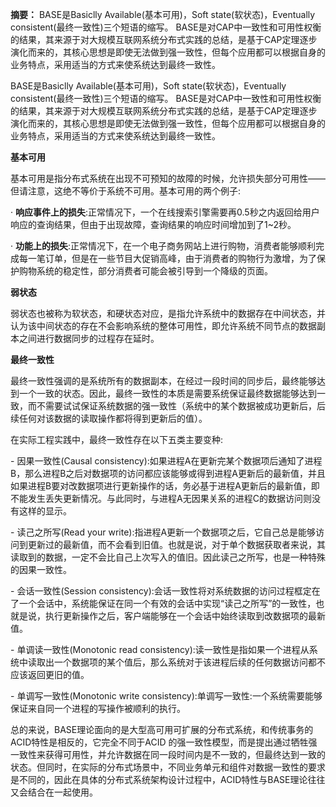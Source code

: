 **摘要：** BASE是Basiclly Available(基本可用)，Soft state(软状态)，Eventually consistent(最终一致性)三个短语的缩写。 BASE是对CAP中一致性和可用性权衡的结果，其来源于对大规模互联网系统分布式实践的总结，是基于CAP定理逐步演化而来的，其核心思想是即使无法做到强一致性，但每个应用都可以根据自身的业务特点，采用适当的方式来使系统达到最终一致性。

BASE是Basiclly Available(基本可用)，Soft state(软状态)，Eventually consistent(最终一致性)三个短语的缩写。 
 BASE是对CAP中一致性和可用性权衡的结果，其来源于对大规模互联网系统分布式实践的总结，是基于CAP定理逐步演化而来的，其核心思想是即使无法做到强一致性，但每个应用都可以根据自身的业务特点，采用适当的方式来使系统达到最终一致性。

**基本可用**

基本可用是指分布式系统在出现不可预知的故障的时候，允许损失部分可用性——但请注意，这绝不等价于系统不可用。基本可用的两个例子:

·         **响应事件上的损失**:正常情况下，一个在线搜索引擎需要再0.5秒之内返回给用户响应的查询结果，但由于出现故障，查询结果的响应时间增加到了1~2秒。

·         **功能上的损失**:正常情况下，在一个电子商务网站上进行购物，消费者能够顺利完成每一笔订单，但是在一些节目大促销高峰，由于消费者的购物行为激增，为了保护购物系统的稳定性，部分消费者可能会被引导到一个降级的页面。

**弱状态**

弱状态也被称为软状态，和硬状态对应，是指允许系统中的数据存在中间状态，并认为该中间状态的存在不会影响系统的整体可用性，即允许系统不同节点的数据副本之间进行数据同步的过程存在延时。

**最终一致性**

最终一致性强调的是系统所有的数据副本，在经过一段时间的同步后，最终能够达到一个一致的状态。因此，最终一致性的本质是需要系统保证最终数据能够达到一致，而不需要试试保证系统数据的强一致性（系统中的某个数据被成功更新后，后续任何对该数据的读取操作都将得到更新后的值）。 

在实际工程实践中，最终一致性存在以下五类主要变种: 

- 因果一致性(Causal consistency):如果进程A在更新完某个数据项后通知了进程B，那么进程B之后对数据项的访问都应该能够或得到进程A更新后的最新值，并且如果进程B要对改数据项进行更新操作的话，务必基于进程A更新后的最新值，即不能发生丢失更新情况。与此同时，与进程A无因果关系的进程C的数据访问则没有这样的显示。 

- 读己之所写(Read your write):指进程A更新一个数据项之后，它自己总是能够访问到更新过的最新值，而不会看到旧值。也就是说，对于单个数据获取者来说，其读取到的数据，一定不会比自己上次写入的值旧。因此读己之所写，也是一种特殊的因果一致性。 

- 会话一致性(Session consistency):会话一致性将对系统数据的访问过程框定在了一个会话中，系统能保证在同一个有效的会话中实现“读己之所写”的一致性，也就是说，执行更新操作之后，客户端能够在一个会话中始终读取到改数据项的最新值。 

- 单调读一致性(Monotonic read consistency):读一致性是指如果一个进程从系统中读取出一个数据项的某个值后，那么系统对于该进程后续的任何数据访问都不应该返回更旧的值。 

- 单调写一致性(Monotonic write consistency):单调写一致性:一个系统需要能够保证来自同一个进程的写操作被顺利的执行。 

总的来说，BASE理论面向的是大型高可用可扩展的分布式系统，和传统事务的ACID特性是相反的，它完全不同于ACID 的强一致性模型，而是提出通过牺牲强一致性来获得可用性，并允许数据在同一段时间内是不一致的，但最终达到一致的状态。但同时，在实际的分布式场景中，不同业务单元和组件对数据一致性的要求是不同的，因此在具体的分布式系统架构设计过程中，ACID特性与BASE理论往往又会结合在一起使用。

 